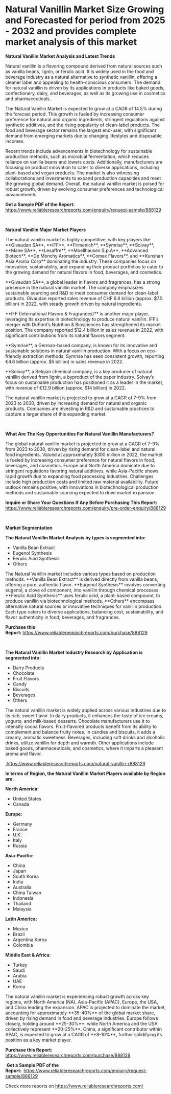 <p><h1>Natural Vanillin Market Size Growing and Forecasted for period from 2025 - 2032 and provides complete market analysis of this market</h1></p><p><strong>Natural Vanillin Market Analysis and Latest Trends</strong></p>
<p><p>Natural vanillin is a flavoring compound derived from natural sources such as vanilla beans, lignin, or ferulic acid. It is widely used in the food and beverage industry as a natural alternative to synthetic vanillin, offering a cleaner label and appealing to health-conscious consumers. The demand for natural vanillin is driven by its applications in products like baked goods, confectionery, dairy, and beverages, as well as its growing use in cosmetics and pharmaceuticals.</p><p>The Natural Vanillin Market is expected to grow at a CAGR of 14.5% during the forecast period. This growth is fueled by increasing consumer preference for natural and organic ingredients, stringent regulations against synthetic additives, and the rising popularity of clean-label products. The food and beverage sector remains the largest end-user, with significant demand from emerging markets due to changing lifestyles and disposable incomes.</p><p>Recent trends include advancements in biotechnology for sustainable production methods, such as microbial fermentation, which reduces reliance on vanilla beans and lowers costs. Additionally, manufacturers are focusing on product innovation to cater to diverse applications, including plant-based and vegan products. The market is also witnessing collaborations and investments to expand production capacities and meet the growing global demand. Overall, the natural vanillin market is poised for robust growth, driven by evolving consumer preferences and technological advancements.</p></p>
<p><strong>Get a Sample PDF of the Report:&nbsp;</strong> <a href="https://www.reliableresearchreports.com/enquiry/request-sample/888129?utm_campaign=2179&utm_medium=2&utm_source=Github&utm_content=ia&utm_term=26012025&utm_id=natural-vanillin">https://www.reliableresearchreports.com/enquiry/request-sample/888129</a></p>
<p>&nbsp;</p>
<p><strong>Natural Vanillin Major Market Players</strong></p>
<p><p>The natural vanillin market is highly competitive, with key players like **Givaudan SA**, **IFF**, **Firmenich**, **Symrise**, **Solvay**, **Mane SA**, **Lesaffre**, **Moellhausen S.p.A**, **Advanced Biotech**, **De Monchy Aromatics**, **Comax Flavors**, and **Kunshan Asia Aroma Corp** dominating the industry. These companies focus on innovation, sustainability, and expanding their product portfolios to cater to the growing demand for natural flavors in food, beverages, and cosmetics.</p><p>**Givaudan SA**, a global leader in flavors and fragrances, has a strong presence in the natural vanillin market. The company emphasizes sustainable sourcing and R&D to meet consumer demand for clean-label products. Givaudan reported sales revenue of CHF 6.8 billion (approx. $7.5 billion) in 2022, with steady growth driven by natural ingredients.</p><p>**IFF (International Flavors & Fragrances)** is another major player, leveraging its expertise in biotechnology to produce natural vanillin. IFF’s merger with DuPont’s Nutrition & Biosciences has strengthened its market position. The company reported $12.4 billion in sales revenue in 2022, with significant contributions from its natural flavors segment.</p><p>**Symrise**, a German-based company, is known for its innovative and sustainable solutions in natural vanillin production. With a focus on eco-friendly extraction methods, Symrise has seen consistent growth, reporting €4.6 billion (approx. $5 billion) in sales revenue in 2022.</p><p>**Solvay**, a Belgian chemical company, is a key producer of natural vanillin derived from lignin, a byproduct of the paper industry. Solvay’s focus on sustainable production has positioned it as a leader in the market, with revenue of €12.9 billion (approx. $14 billion) in 2022.</p><p>The natural vanillin market is projected to grow at a CAGR of 7-9% from 2023 to 2030, driven by increasing demand for natural and organic products. Companies are investing in R&D and sustainable practices to capture a larger share of this expanding market.</p></p>
<p>&nbsp;</p>
<p><strong>What Are The Key Opportunities For Natural Vanillin Manufacturers?</strong></p>
<p><p>The global natural vanillin market is projected to grow at a CAGR of 7-9% from 2023 to 2030, driven by rising demand for clean-label and natural food ingredients. Valued at approximately $300 million in 2022, the market is fueled by increasing consumer preference for natural flavors in food, beverages, and cosmetics. Europe and North America dominate due to stringent regulations favoring natural additives, while Asia-Pacific shows rapid growth due to expanding food processing industries. Challenges include high production costs and limited raw material availability. Future outlook remains positive, with innovations in biotechnological production methods and sustainable sourcing expected to drive market expansion.</p></p>
<p><strong>Inquire or Share Your Questions If Any Before Purchasing This Report:</strong> <a href="https://www.reliableresearchreports.com/enquiry/pre-order-enquiry/888129?utm_campaign=2179&utm_medium=2&utm_source=Github&utm_content=ia&utm_term=26012025&utm_id=natural-vanillin">https://www.reliableresearchreports.com/enquiry/pre-order-enquiry/888129</a></p>
<p>&nbsp;</p>
<p><strong>Market Segmentation</strong></p>
<p><strong>The Natural Vanillin Market Analysis by types is segmented into:</strong></p>
<p><ul><li>Vanilla Bean Extract</li><li>Eugenol Synthesis</li><li>Ferulic Acid Synthesis</li><li>Others</li></ul></p>
<p><p>The Natural Vanillin market includes various types based on production methods. **Vanilla Bean Extract** is derived directly from vanilla beans, offering a pure, authentic flavor. **Eugenol Synthesis** involves converting eugenol, a clove oil component, into vanillin through chemical processes. **Ferulic Acid Synthesis** uses ferulic acid, a plant-based compound, to produce vanillin via biotechnological methods. **Others** encompass alternative natural sources or innovative techniques for vanillin production. Each type caters to diverse applications, balancing cost, sustainability, and flavor authenticity in food, beverages, and fragrances.</p></p>
<p><strong>Purchase this Report:&nbsp;</strong><a href="https://www.reliableresearchreports.com/purchase/888129?utm_campaign=2179&utm_medium=2&utm_source=Github&utm_content=ia&utm_term=26012025&utm_id=natural-vanillin">https://www.reliableresearchreports.com/purchase/888129</a></p>
<p>&nbsp;</p>
<p><strong>The Natural Vanillin Market Industry Research by Application is segmented into:</strong></p>
<p><ul><li>Dairy Products</li><li>Chocolate</li><li>Fruit Flavors</li><li>Candy</li><li>Biscuits</li><li>Beverages</li><li>Others</li></ul></p>
<p><p>The natural vanillin market is widely applied across various industries due to its rich, sweet flavor. In dairy products, it enhances the taste of ice creams, yogurts, and milk-based desserts. Chocolate manufacturers use it to intensify cocoa flavors. Fruit-flavored products benefit from its ability to complement and balance fruity notes. In candies and biscuits, it adds a creamy, aromatic sweetness. Beverages, including soft drinks and alcoholic drinks, utilize vanillin for depth and warmth. Other applications include baked goods, pharmaceuticals, and cosmetics, where it imparts a pleasant aroma and flavor.</p></p>
<p><a href="https://www.reliableresearchreports.com/natural-vanillin-r888129?utm_campaign=2179&utm_medium=2&utm_source=Github&utm_content=ia&utm_term=26012025&utm_id=natural-vanillin">&nbsp;https://www.reliableresearchreports.com/natural-vanillin-r888129</a></p>
<p><strong>In terms of Region, the Natural Vanillin Market Players available by Region are:</strong></p>
<p>
    <p> <strong> North America: </strong>
        <ul>
            <li>United States</li>
            <li>Canada</li>
        </ul>
        </p> 
    <p> <strong> Europe: </strong>
        <ul>
            <li>Germany</li>
            <li>France</li>
            <li>U.K.</li>
            <li>Italy</li>
            <li>Russia</li>
        </ul>
        </p> 
    <p> <strong> Asia-Pacific: </strong>
        <ul>
            <li>China</li>
            <li>Japan</li>
            <li>South Korea</li>
            <li>India</li>
            <li>Australia</li>
            <li>China Taiwan</li>
            <li>Indonesia</li>
            <li>Thailand</li>
            <li>Malaysia</li>
        </ul>
        </p> 
    <p> <strong> Latin America: </strong>
        <ul>
            <li>Mexico</li>
            <li>Brazil</li>
            <li>Argentina Korea</li>
            <li>Colombia</li>
        </ul>
        </p> 
    <p> <strong> Middle East & Africa: </strong>
        <ul>
            <li>Turkey</li>
            <li>Saudi</li>
            <li>Arabia</li>
            <li>UAE</li>
            <li>Korea</li>
        </ul>
    </p>
    </p>
<p><p>The natural vanillin market is experiencing robust growth across key regions, with North America (NA), Asia-Pacific (APAC), Europe, the USA, and China leading the expansion. APAC is projected to dominate the market, accounting for approximately **35-40%** of the global market share, driven by rising demand in food and beverage industries. Europe follows closely, holding around **25-30%**, while North America and the USA collectively represent **20-25%**. China, a significant contributor within APAC, is expected to grow at a CAGR of **8-10%**, further solidifying its position as a key market player.</p></p>
<p><strong>Purchase this Report: </strong><a href="https://www.reliableresearchreports.com/purchase/888129?utm_campaign=2179&utm_medium=2&utm_source=Github&utm_content=ia&utm_term=26012025&utm_id=natural-vanillin">https://www.reliableresearchreports.com/purchase/888129</a></p>
<p>&nbsp;<strong>Get a Sample PDF of the Report:&nbsp;&nbsp;</strong><a href="https://www.reliableresearchreports.com/enquiry/request-sample/888129?utm_campaign=2179&utm_medium=2&utm_source=Github&utm_content=ia&utm_term=26012025&utm_id=natural-vanillin">https://www.reliableresearchreports.com/enquiry/request-sample/888129</a></p>
<p><strong></strong></p>
<p>Check more reports on <a href="https://www.reliableresearchreports.com/?utm_campaign=2179&utm_medium=2&utm_source=Github&utm_content=ia&utm_term=26012025&utm_id=natural-vanillin">https://www.reliableresearchreports.com/</a></p>